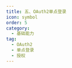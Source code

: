 ```yaml
---
title: 五、OAuth2单点登录
icon: symbol
order: 5
category:
  - 基础能力
tag:
  - OAuth2
  - 单点登录
  - 授权
---
```

